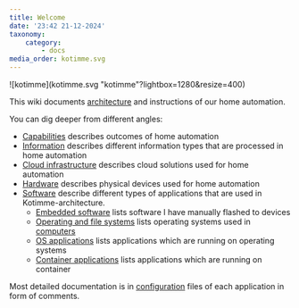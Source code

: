 ```yaml
---
title: Welcome
date: '23:42 21-12-2024'
taxonomy:
    category:
        - docs
media_order: kotimme.svg
---
```


![kotimme](kotimme.svg "kotimme"?lightbox=1280&resize=400)

This wiki documents [architecture](/architecture-overview) and instructions of our home automation.

You can dig deeper from different angles:
* [Capabilities](/capabilities) describes outcomes of home automation
* [Information](/information) describes different information types that are processed in home automation
* [Cloud infrastructure](/cloud-infrastructure) describes cloud solutions used for home automation
* [Hardware](/hardware) describes physical devices used for home automation
* [Software](/software) describe different types of applications that are used in Kotimme-architecture.
   * [Embedded software](/embedded-software) lists software I have manually flashed to devices
   * [Operating and file systems](/operating-and-file-systems) lists operating systems used in [computers](/computers)
   * [OS applications](/os-applications) lists applications which are running on operating systems
   * [Container applications](/container-application) lists applications which are running on container

Most detailed documentation is in [configuration](/configurations) files of each application in form of comments.